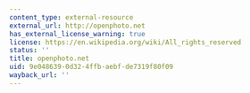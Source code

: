 ```yaml
---
content_type: external-resource
external_url: http://openphoto.net
has_external_license_warning: true
license: https://en.wikipedia.org/wiki/All_rights_reserved
status: ''
title: openphoto.net
uid: 9e048639-0d32-4ffb-aebf-de7319f80f09
wayback_url: ''
---
```

